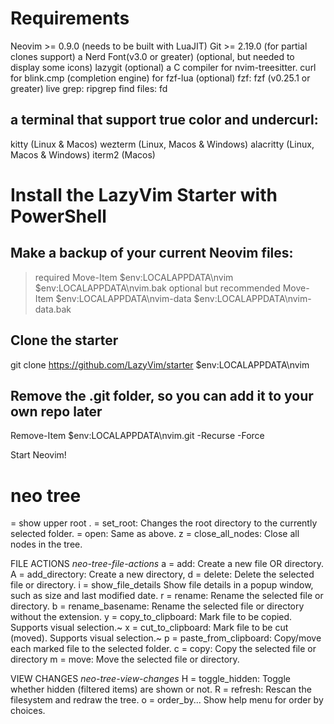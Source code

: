 # Requirements
  Neovim >= 0.9.0 (needs to be built with LuaJIT)
  Git >= 2.19.0 (for partial clones support)
  a Nerd Font(v3.0 or greater) (optional, but needed to display some icons)
  lazygit (optional)
  a C compiler for nvim-treesitter.
  curl for blink.cmp (completion engine)
  for fzf-lua (optional)
  fzf: fzf (v0.25.1 or greater)
  live grep: ripgrep
  find files: fd
## a terminal that support true color and undercurl:
  kitty (Linux & Macos)
  wezterm (Linux, Macos & Windows)
  alacritty (Linux, Macos & Windows)
  iterm2 (Macos)

# Install the LazyVim Starter with PowerShell
## Make a backup of your current Neovim files:
  > required
  Move-Item $env:LOCALAPPDATA\nvim $env:LOCALAPPDATA\nvim.bak
  > optional but recommended
  Move-Item $env:LOCALAPPDATA\nvim-data $env:LOCALAPPDATA\nvim-data.bak
## Clone the starter
  git clone https://github.com/LazyVim/starter $env:LOCALAPPDATA\nvim
## Remove the .git folder, so you can add it to your own repo later
  Remove-Item $env:LOCALAPPDATA\nvim\.git -Recurse -Force

  Start Neovim!

# neo tree 
<backspace>   = show upper root
.             = set_root:    Changes the root directory to the currently selected folder.
<cr>          = open:        Same as above.
z         = close_all_nodes: Close all nodes in the tree.


FILE ACTIONS                                            *neo-tree-file-actions*
a    = add:                  Create a new file OR directory.
A    = add_directory:        Create a new directory,
d    = delete:               Delete the selected file or directory.
i    = show_file_details     Show file details in a popup window, such as size and last modified date.
r    = rename:               Rename the selected file or directory.
b    = rename_basename:      Rename the selected file or directory without the extension.
y    = copy_to_clipboard:    Mark file to be copied. Supports visual selection.~
x    = cut_to_clipboard:     Mark file to be cut (moved). Supports visual selection.~
p    = paste_from_clipboard: Copy/move each marked file to the selected folder.
c    = copy:                 Copy the selected file or directory
m    = move:                 Move the selected file or directory.

VIEW CHANGES                                            *neo-tree-view-changes*
H  = toggle_hidden:  Toggle whether hidden (filtered items) are shown or not.
R  = refresh:        Rescan the filesystem and redraw the tree. 
o  = order_by...     Show help menu for order by choices.
